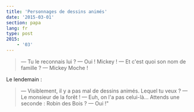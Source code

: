 ```yaml
---
title: 'Personnages de dessins animés'
date: '2015-03-01'
section: papa
lang: fr
type: post
2015:
    - '03'
---
```


> — Tu le reconnais lui ?
> — Oui ! Mickey !
> — Et c'est quoi son nom de famille ?
> — Mickey Moche !

Le lendemain :

> — Visiblement, il y a pas mal de dessins animés. Lequel tu veux ?
> — Le monsieur de la forêt !
> — Euh, on l'a pas celui-là... Attends une seconde : Robin des Bois ?
> — Oui !"

